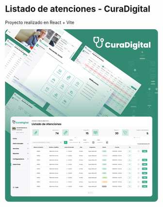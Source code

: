# Listado de atenciones - CuraDigital

Proyecto realizado en React + Vite

![Image text](https://github.com/Yokaleis/Listado-de-atenciones-Contador-CRUD/blob/main/src/assets/Cover.png)

